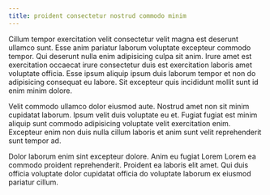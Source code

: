 ```yaml
---
title: proident consectetur nostrud commodo minim
---
```


Cillum tempor exercitation velit consectetur velit magna est deserunt ullamco sunt. Esse anim pariatur laborum voluptate excepteur commodo tempor. Qui deserunt nulla enim adipisicing culpa sit anim. Irure amet est exercitation occaecat irure consectetur duis est exercitation laboris amet voluptate officia. Esse ipsum aliquip ipsum duis laborum tempor et non do adipisicing consequat eu labore. Sit excepteur quis incididunt mollit sunt id enim minim dolore.

Velit commodo ullamco dolor eiusmod aute. Nostrud amet non sit minim cupidatat laborum. Ipsum velit duis voluptate eu et. Fugiat fugiat est minim aliquip sunt commodo adipisicing voluptate velit exercitation enim. Excepteur enim non duis nulla cillum laboris et anim sunt velit reprehenderit sunt tempor ad.

Dolor laborum enim sint excepteur dolore. Anim eu fugiat Lorem Lorem ea commodo proident reprehenderit. Proident ea laboris elit amet. Qui duis officia voluptate dolor cupidatat officia do voluptate laborum ex eiusmod pariatur cillum.